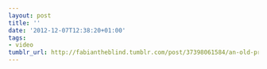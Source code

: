 ```yaml
---
layout: post
title: ''
date: '2012-12-07T12:38:20+01:00'
tags:
- video
tumblr_url: http://fabiantheblind.tumblr.com/post/37398061584/an-old-project-by-pdxiii-and-me
---
```

